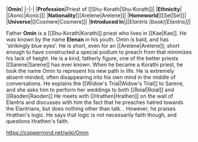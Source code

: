 |**Omin**|
|-|-|
|**Profession**|Priest of [[Shu-Korath\|Shu-Korath]]|
|**Ethnicity**|[[Aonic\|Aonic]]|
|**Nationality**|[[Arelene\|Arelene]]|
|**Homeworld**|[[Sel\|Sel]]|
|**Universe**|[[Cosmere\|Cosmere]]|
|**Introduced In**|*[[Elantris (book)\|Elantris]]*|

Father **Omin** is a [[Shu-Korath\|Korathi]] priest who lives in [[Kae\|Kae]]. He was known by the name **Elenan** in his youth. Omin is bald, and has 'strikingly blue eyes'. He is short, even for an [[Arelene\|Arelene]]; short enough to have constructed a special podium to preach from that minimizes his lack of height.
He is a kind, fatherly figure, one of the better priests [[Sarene\|Sarene]] has ever known. When he became a Korathi priest, he took the name Omin to represent his new path in life. He is extremely absent-minded, often disappearing into his own mind in the middle of conversations. He explains the [[Widow's Trial\|Widow's Trial]] to Sarene, and she asks him to perform her weddings to both [[Roial\|Roial]] and [[Raoden\|Raoden]] He meets with [[Hrathen\|Hrathen]] on the wall of Elantris and discusses with him the fact that he preaches hatred towards the Elantrians, but does nothing other than talk. . However, he praises Hrathen's logic. He says that logic is not necessarily faith though, and questions Hrathen's faith.



https://coppermind.net/wiki/Omin
